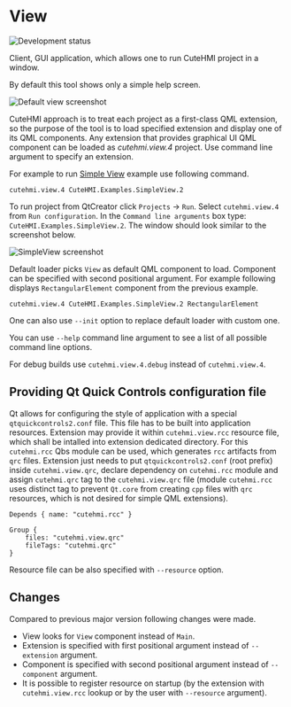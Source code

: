 # View

![Development status](doc/status-gamma.svg)

Client, GUI application, which allows one to run CuteHMI project in a window.

By default this tool shows only a simple help screen.

![Default view screenshot](doc/screenshot.png)

CuteHMI approach is to treat each project as a first-class QML extension, so the purpose of the tool is to load specified extension
and display one of its QML components. Any extension that provides graphical UI QML component can be loaded as *cutehmi.view.4*
project. Use command line argument to specify an extension.

For example to run [Simple View](../../extensions/CuteHMI/Examples/SimpleView.2/) example use following command.
```
cutehmi.view.4 CuteHMI.Examples.SimpleView.2
```

To run project from QtCreator click `Projects` -> `Run`. Select `cutehmi.view.4` from `Run configuration`. In the
`Command line arguments` box type: `CuteHMI.Examples.SimpleView.2`.
The window should look similar to the screenshot below.

![SimpleView screenshot](doc/SimpleView.png)

Default loader picks `View` as default QML component to load. Component can be specified with second positional argument. For
example following displays `RectangularElement` component from the previous example.
```
cutehmi.view.4 CuteHMI.Examples.SimpleView.2 RectangularElement
```

One can also use `--init` option to replace default loader with custom one.

You can use `--help` command line argument to see a list of all possible command line options.

For debug builds use `cutehmi.view.4.debug` instead of `cutehmi.view.4`.

## Providing Qt Quick Controls configuration file

Qt allows for configuring the style of application with a special `qtquickcontrols2.conf` file. This file has to be built into
application resources. Extension may provide it within `cutehmi.view.rcc` resource file, which shall be intalled into extension
dedicated directory. For this `cutehmi.rcc` Qbs module can be used, which generates `rcc` artifacts from `qrc` files. Extension just
needs to put `qtquickcontrols2.conf` (root prefix) inside `cutehmi.view.qrc`, declare dependency on `cutehmi.rcc` module and assign
`cutehmi.qrc` tag to the `cutehmi.view.qrc` file (module `cutehmi.rcc` uses distinct tag to prevent `Qt.core` from creating `cpp`
files with `qrc` resources, which is not desired for simple QML extensions).

```
Depends { name: "cutehmi.rcc" }

Group {
    files: "cutehmi.view.qrc"
    fileTags: "cutehmi.qrc"
}
```

Resource file can be also specified with `--resource` option.

## Changes

Compared to previous major version following changes were made.
- View looks for `View` component instead of `Main`.
- Extension is specified with first positional argument instead of `--extension` argument.
- Component is specified with second positional argument instead of `--component` argument.
- It is possible to register resource on startup (by the extension with `cutehmi.view.rcc` lookup or by the user with `--resource`
  argument).
